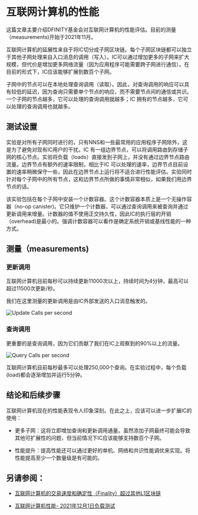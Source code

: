 # 互联网计算机的性能
这篇文章主要介绍DFINITY基金会对互联网计算机的性能评估。目前的测量（measurements)开始于2021年11月。  

互联网计算机的延展性来自于将IC切分成子网区块链。每个子网区块链都可以独立于其他子网处理来自入口消息的调用（写入）。IC可以通过增加更多的子网来扩大规模，但代价是增加更多网络流量（因为应用程序可能需要跨子网进行通信）。在目前的形式下，IC应该能够扩展到数百个子网。  

子网中的节点可以在本地处理查询调用（读取）。因此，对查询调用的响应可以具有较低的延迟，因为查询只需要单个节点的响应，而不需要节点间的通信或共识。一个子网的节点越多，它可以处理的查询调用就越多；IC 拥有的节点越多，它可以处理的查询调用也就越多。


## 测试设置
实验是对所有子网同时进行的，只有NNS和一些最常用的应用程序子网除外，这是为了避免对现有IC用户的干扰。IC 有一组边界节点，可以将调用路由到存储子网的核心节点。实验将负载（loads）直接发到子网上，并没有通过边界节点路由流量。边界节点有额外的速率限制，相比于IC 可以处理的速率，边界节点目前设置的速率稍微保守一些，因此在边界节点上运行将不适合进行性能评估。实验同时针对每个子网中的所有节点，这和边界节点所做的事情非常相似，如果我们用边界节点的话。

该实验包括在每个子网中安装一个计数容器。这个计数容器本质上是一个无操作容器（no-op canister)。它只维护一个计数器，可以通过查询调用来被查询并通过更新调用来增量。计数器的值不使用正交持久性，因此IC的执行层的开销（overhead)是最小的。强调计数容器可以看作是确定系统开销或基线性能的一种方式。

## 测量（measurements) 
### 更新调用
互联网计算机目前每秒可以持续更新11000次以上，持续时间为4分钟，最高可以超过11500次更新/秒。

我们在这里测量的更新调用是由IC外部发送的入口消息触发的。 

![Update Calls per second](https://wiki.internetcomputer.org/wiki/File:Query_calls_per_second.png)

### 查询调用
更重要的是查询调用，因为它们贡献了我们在IC上观察到的90%以上的流量。  


![Query Calls per second](https://wiki.internetcomputer.org/wiki/File:Query_calls_per_second.png)

互联网计算机目前每秒最多可以处理250,000个查询。在实验过程中，每个负载(load)都会逐渐增加并运行5分钟。 

## 结论和后续步骤
互联网计算机现在的性能表现令人印象深刻。在此之上，应该可以进一步扩展IC的使用：

* 更多子网：这将立即增加查询和更新调用通量。虽然添加子网最终可能会导致其他可扩展性的问题，但当前情况下IC应该能够支持数百个子网。

* 性能提升：提高性能还可以通过更好的单机、网络和共识性能调优来实现。将性能提高至少一个数量级是有可能的。

## 另请参阅：
* [互联网计算机的交易速度和确定性（Finality）超过其他L1区块链](https://medium.com/dfinity/the-internet-computers-transaction-speed-and-finality-outpace-other-l1-blockchains-8e7d25e4b2ef)

* [互联网计算机性能- 2021年12月1日负载测试](https://forum.dfinity.org/t/internet-computer-performance-dec-1-2021-load-testing/9240)
